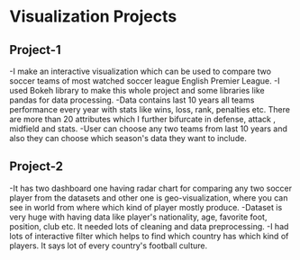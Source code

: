 # Visualization Projects
## Project-1
-I make an interactive visualization which can be used to compare two soccer teams of most watched soccer league English Premier League.
-I used Bokeh library to make this whole project and some libraries like pandas for data processing.
-Data contains last 10 years all teams performance every year with stats like wins, loss, rank, penalties etc. There are more than 20 attributes which I further bifurcate in defense, attack , midfield and stats.
-User can choose any two teams from last 10 years and also they can choose which season's  data  they want to include.
## Project-2
-It has two dashboard one having radar chart for comparing any two soccer player from the datasets and other one is geo-visualization, where you can see in world from where which kind of player mostly produce.
-Dataset is very huge with having data like player's nationality, age, favorite foot, position, club etc. It needed lots of cleaning and data preprocessing.
-I had lots of interactive filter which helps to find which country has which kind of players. It says lot of every country's football culture.
 
